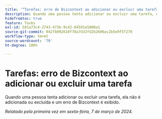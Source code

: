 ```yaml
---
title: '“Tarefas: erro de Bizcontext ao adicionar ou excluir uma tarefa”'
description: Quando uma pessoa tenta adicionar ou excluir uma tarefa, ela não é adicionada ou excluída e um erro de Bizcontext é exibido.
hidefromtoc: true
feature: Tasks
exl-id: 581a73c4-2743-473b-9c42-84591e5800a1
source-git-commit: 0427b092610f78a7d33fd2b2606ac2b5e9f5f270
workflow-type: tm+mt
source-wordcount: '70'
ht-degree: 100%

---
```


# Tarefas: erro de Bizcontext ao adicionar ou excluir uma tarefa

Quando uma pessoa tenta adicionar ou excluir uma tarefa, ela não é adicionada ou excluída e um erro de Bizcontext é exibido.

_Relatado pela primeira vez em sexta-feira, 7 de março de 2024._
